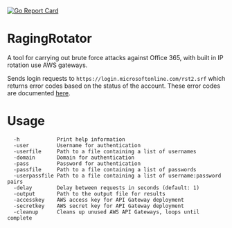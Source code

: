 [![Go Report Card](https://goreportcard.com/badge/github.com/nickzer0/RagingRotator)](https://goreportcard.com/report/github.com/nickzer0/RagingRotator)

# RagingRotator
A tool for carrying out brute force attacks against Office 365, with built in IP rotation use AWS gateways.

Sends login requests to `https://login.microsoftonline.com/rst2.srf` which returns error codes based on the status of the account. These error codes are documented [here](https://learn.microsoft.com/en-us/entra/identity-platform/reference-error-codes#aadsts-error-codes).

# Usage
```
  -h            Print help information
  -user         Username for authentication
  -userfile     Path to a file containing a list of usernames
  -domain       Domain for authentication
  -pass         Password for authentication
  -passfile     Path to a file containing a list of passwords
  -userpassfile Path to a file containing a list of username:password pairs
  -delay        Delay between requests in seconds (default: 1)
  -output       Path to the output file for results
  -accesskey    AWS access key for API Gateway deployment
  -secretkey    AWS secret key for API Gateway deployment
  -cleanup		Cleans up unused AWS API Gateways, loops until complete
```
